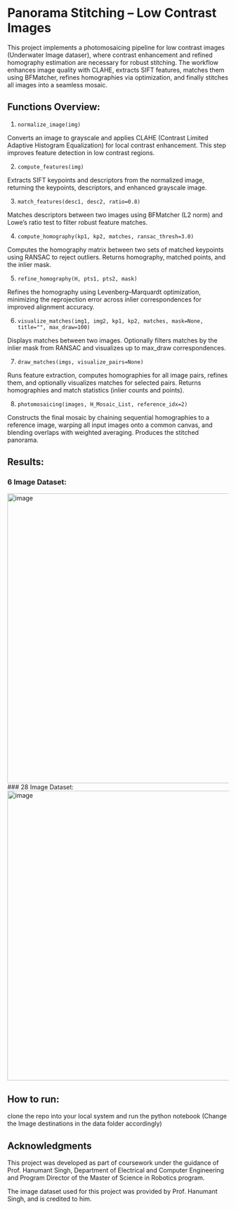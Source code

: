 # Panorama Stitching – Low Contrast Images

This project implements a photomosaicing pipeline for low contrast images (Underwater Image dataser), where contrast enhancement and refined homography estimation are necessary for robust stitching. The workflow enhances image quality with CLAHE, extracts SIFT features, matches them using BFMatcher, refines homographies via optimization, and finally stitches all images into a seamless mosaic.

## Functions Overview:

1. ``` normalize_image(img) ```

Converts an image to grayscale and applies CLAHE (Contrast Limited Adaptive Histogram Equalization) for local contrast enhancement. This step improves feature detection in low contrast regions.

2. ``` compute_features(img) ```

Extracts SIFT keypoints and descriptors from the normalized image, returning the keypoints, descriptors, and enhanced grayscale image.

3. ``` match_features(desc1, desc2, ratio=0.8) ```

Matches descriptors between two images using BFMatcher (L2 norm) and Lowe’s ratio test to filter robust feature matches.

4. ``` compute_homography(kp1, kp2, matches, ransac_thresh=3.0) ```

Computes the homography matrix between two sets of matched keypoints using RANSAC to reject outliers. Returns homography, matched points, and the inlier mask.

5. ``` refine_homography(H, pts1, pts2, mask) ```

Refines the homography using Levenberg–Marquardt optimization, minimizing the reprojection error across inlier correspondences for improved alignment accuracy.

6. ``` visualize_matches(img1, img2, kp1, kp2, matches, mask=None, title="", max_draw=100) ```

Displays matches between two images. Optionally filters matches by the inlier mask from RANSAC and visualizes up to max_draw correspondences.

7. ``` draw_matches(imgs, visualize_pairs=None) ```

Runs feature extraction, computes homographies for all image pairs, refines them, and optionally visualizes matches for selected pairs. Returns homographies and match statistics (inlier counts and points).

8. ``` photomosaicing(images, H_Mosaic_List, reference_idx=2) ```

Constructs the final mosaic by chaining sequential homographies to a reference image, warping all input images onto a common canvas, and blending overlaps with weighted averaging. Produces the stitched panorama.

## Results:
### 6 Image Dataset:
<img width="806" height="658" alt="image" src="https://github.com/user-attachments/assets/3d2819d3-ad08-42f8-a6a3-6c136843b1c5" />
### 28 Image Dataset:
<img width="714" height="658" alt="image" src="https://github.com/user-attachments/assets/7a7a19e1-3291-4304-9842-72b75d431bae" />

## How to run:

clone the repo into your local system and run the python notebook (Change the Image destinations in the data folder accordingly)

## Acknowledgments

This project was developed as part of coursework under the guidance of Prof. Hanumant Singh, Department of Electrical and Computer Engineering and Program Director of the Master of Science in Robotics program.

The image dataset used for this project was provided by Prof. Hanumant Singh, and is credited to him.
